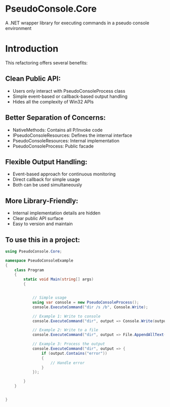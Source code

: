 # PseudoConsole.Core

A .NET wrapper library for executing commands in a pseudo console environment

# Introduction
This refactoring offers several benefits:

## Clean Public API:

* Users only interact with PseudoConsoleProcess class
* Simple event-based or callback-based output handling
* Hides all the complexity of Win32 APIs


## Better Separation of Concerns:

* NativeMethods: Contains all P/Invoke code
* IPseudoConsoleResources: Defines the internal interface
* PseudoConsoleResources: Internal implementation
* PseudoConsoleProcess: Public facade


## Flexible Output Handling:

* Event-based approach for continuous monitoring
* Direct callback for simple usage
* Both can be used simultaneously


## More Library-Friendly:

* Internal implementation details are hidden
* Clear public API surface
* Easy to version and maintain


## To use this in a project:

```c#
using PseudoConsole.Core;

namespace PseudoConsoleExample
{
    class Program
    {
        static void Main(string[] args)
        {


            // Simple usage
            using var console = new PseudoConsoleProcess();
            console.ExecuteCommand("dir /s /b", Console.Write);

            // Example 1: Write to console
            console.ExecuteCommand("dir", output => Console.Write(output));

            // Example 2: Write to a file
            console.ExecuteCommand("dir", output => File.AppendAllText("log.txt", output));

            // Example 3: Process the output
            console.ExecuteCommand("dir", output => {
                if (output.Contains("error"))
                {
                    // Handle error
                }
            });

        }
    }


}

```